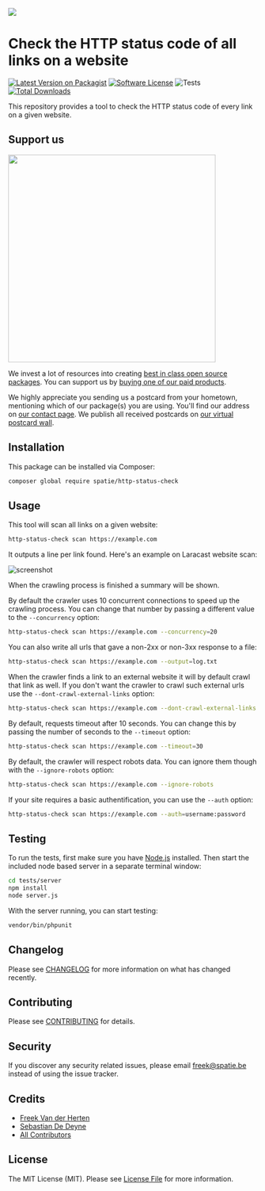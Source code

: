 [<img src="https://github-ads.s3.eu-central-1.amazonaws.com/support-ukraine.svg?t=1" />](https://supportukrainenow.org)

# Check the HTTP status code of all links on a website

[![Latest Version on Packagist](https://img.shields.io/packagist/v/spatie/http-status-check.svg?style=flat-square)](https://packagist.org/packages/spatie/http-status-check)
[![Software License](https://img.shields.io/badge/license-MIT-brightgreen.svg?style=flat-square)](LICENSE.md)
![Tests](https://github.com/spatie/http-status-check/workflows/Tests/badge.svg)
[![Total Downloads](https://img.shields.io/packagist/dt/spatie/http-status-check.svg?style=flat-square)](https://packagist.org/packages/spatie/http-status-check)

This repository provides a tool to check the HTTP status code of every link on a given website.

## Support us

[<img src="https://github-ads.s3.eu-central-1.amazonaws.com/http-status-check.jpg?t=1" width="419px" />](https://spatie.be/github-ad-click/http-status-check)

We invest a lot of resources into creating [best in class open source packages](https://spatie.be/open-source). You can support us by [buying one of our paid products](https://spatie.be/open-source/support-us).

We highly appreciate you sending us a postcard from your hometown, mentioning which of our package(s) you are using. You'll find our address on [our contact page](https://spatie.be/about-us). We publish all received postcards on [our virtual postcard wall](https://spatie.be/open-source/postcards).

## Installation

This package can be installed via Composer:

```bash
composer global require spatie/http-status-check
```

## Usage

This tool will scan all links on a given website:

```bash
http-status-check scan https://example.com
```

It outputs a line per link found. Here's an example on Laracast website scan:

![screenshot](https://freek.dev/uploads/2015/11/screenshot.png)

When the crawling process is finished a summary will be shown.

By default the crawler uses 10 concurrent connections to speed up the crawling process. You can change that number by passing a different value to the `--concurrency` option:

```bash
http-status-check scan https://example.com --concurrency=20
```

You can also write all urls that gave a non-2xx or non-3xx response to a file:

```bash
http-status-check scan https://example.com --output=log.txt
```

When the crawler finds a link to an external website it will by default crawl that link as well. If you don't want the crawler to crawl such external urls use the `--dont-crawl-external-links` option:

```bash
http-status-check scan https://example.com --dont-crawl-external-links
```

By default, requests timeout after 10 seconds. You can change this by passing the number of seconds to the `--timeout` option:

```bash
http-status-check scan https://example.com --timeout=30
```

By default, the crawler will respect robots data. You can ignore them though with the `--ignore-robots` option:

```bash
http-status-check scan https://example.com --ignore-robots
```

If your site requires a basic authentification, you can use the `--auth` option:

```bash
http-status-check scan https://example.com --auth=username:password
```

## Testing

To run the tests, first make sure you have [Node.js](https://nodejs.org/) installed. Then start the included node based server in a separate terminal window:

```bash
cd tests/server
npm install
node server.js
```

With the server running, you can start testing:

```bash
vendor/bin/phpunit
```

## Changelog

Please see [CHANGELOG](CHANGELOG.md) for more information on what has changed recently.

## Contributing

Please see [CONTRIBUTING](.github/CONTRIBUTING.md) for details.

## Security

If you discover any security related issues, please email freek@spatie.be instead of using the issue tracker.

## Credits

-   [Freek Van der Herten](https://github.com/freekmurze)
-   [Sebastian De Deyne](https://github.com/sebastiandedeyne)
-   [All Contributors](../../contributors)

## License

The MIT License (MIT). Please see [License File](LICENSE.md) for more information.
